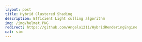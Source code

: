 ```yaml
---
layout: post
title: Hybrid Clustered Shading
description: Efficient Light culling algorithm
img: /img/helmet.PNG
redirect: https://github.com/Angelo1211/HybridRenderingEngine
cat: sim
---
```

